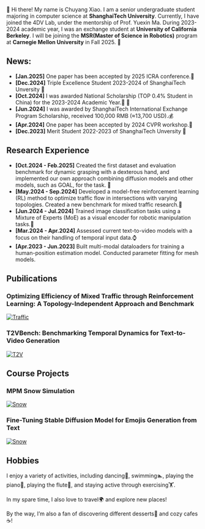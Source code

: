 👋 Hi there! My name is Chuyang Xiao. I am a senior undergraduate student majoring in computer science at **ShanghaiTech University**. Currently, I have joined the 4DV Lab, under the mentorship of Prof. Yuexin Ma. During 2023-2024 academic year, I was an exchange student at **University of California Berkeley**.
I will be joining the **MSR(Master of Science in Robotics)** program at **Carnegie Mellon University** in Fall 2025. 🌻

## News:
- **[Jan.2025]** One paper has been accepted by 2025 ICRA conference.🤖
- **[Dec.2024]** Triple Excellence Student 2023-2024 of ShanghaiTech Unversity 🌸
- **[Oct.2024]** I was awarded National Scholarship (TOP 0.4% Student in China) for the 2023-2024 Academic Year.🎉 🙏
- **[Jun.2024]** I was awarded by ShanghaiTech International Exchange Program Scholarship, received 100,000 RMB (≈13,700 USD).💰
- **[Apr.2024]** One paper has been accepted by 2024 CVPR workshop.🌹
- **[Dec.2023]** Merit Student 2022-2023 of ShanghaiTech Unversity 🌸

## Research Experience
- **[Oct.2024 - Feb.2025]** Created the first dataset and evaluation benchmark for dynamic grasping with a dexterous hand, and implemented our own approach combining diffusion models and other models, such as GOAL, for the task. 🦾
- **[May.2024 - Sep.2024]** Developed a model-free reinforcement learning (RL) method to optimize traffic flow in intersections with varying topologies. Created a new benchmark for mixed traffic research.🚗
- **[Jun.2024 - Jul.2024]** Trained image classification tasks using a Mixture of Experts (MoE) as a visual encoder for robotic manipulation tasks.🤖
- **[Mar.2024 - Apr.2024]** Assessed current text-to-video models with a focus on their handling of temporal input data.⌚️
- **[Apr.2023 - Jun.2023]** Built multi-modal dataloaders for training a human-position estimation model. Conducted parameter fitting for mesh models.

## Pubilications
### Optimizing Efficiency of Mixed Traffic through Reinforcement Learning: A Topology-Independent Approach and Benchmark
[![Traffic](/assets/image/traffic.png)](https://sites.google.com/berkeley.edu/mixedtrafficplus/home)  

### T2VBench: Benchmarking Temporal Dynamics for Text-to-Video Generation
[![T2V](/assets/image/T2V.png)](https://openaccess.thecvf.com/content/CVPR2024W/EvGenFM/papers/Ji_T2VBench_Benchmarking_Temporal_Dynamics_for_Text-to-Video_Generation_CVPRW_2024_paper.pdf) 


## Course Projects

### MPM Snow Simulation
[![Snow](/assets/image/snow.png)](https://github.com/xiaochy/CS184-Final-Project) 

### Fine-Tuning Stable Diffusion Model for Emojis Generation from Text
[![Snow](/assets/image/emoji.png)](https://github.com/woodenbirds/cs182) 


## Hobbies
I enjoy a variety of activities, including dancing💃, swimming🏊, playing the piano🎹, playing the flute🪈, and staying active through exercising🏋️. 

In my spare time, I also love to travel🌍 and explore new places!

By the way, I’m also a fan of discovering different desserts🍰 and cozy cafes☕️!
